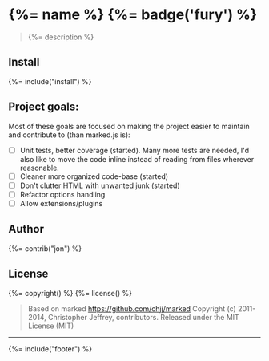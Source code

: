 # {%= name %} {%= badge('fury') %}

> {%= description %}

## Install
{%= include("install") %}

## Project goals:

Most of these goals are focused on making the project easier to maintain and contribute to (than marked.js is):

- [ ] Unit tests, better coverage (started). Many more tests are needed, I'd also like to move the code inline instead of reading from files wherever reasonable.
- [ ] Cleaner more organized code-base (started)
- [ ] Don't clutter HTML with unwanted junk (started)
- [ ] Refactor options handling
- [ ] Allow extensions/plugins

## Author
{%= contrib("jon") %}

## License
{%= copyright() %}
{%= license() %}

> Based on marked <https://github.com/chjj/marked>
> Copyright (c) 2011-2014, Christopher Jeffrey, contributors.
> Released under the MIT License (MIT)

***

{%= include("footer") %}